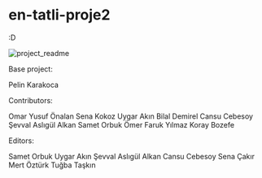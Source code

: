 # en-tatli-proje2
 :D

![project_readme](https://github.com/saalkan/en-tatli-proje2/assets/23224535/9aec534f-4436-48cb-ad6b-1d82fde8f105)

Base project: 

Pelin Karakoca


Contributors: 

Omar Yusuf Önalan
Sena Kokoz
Uygar Akın
Bilal Demirel
Cansu Cebesoy
Şevval Aslıgül Alkan
Samet Orbuk
Ömer Faruk Yılmaz
Koray Bozefe


Editors:

Samet Orbuk
Uygar Akın
Şevval Aslıgül Alkan
Cansu Cebesoy
Sena Çakır
Mert Öztürk
Tuğba Taşkın
